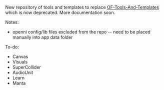 New repository of tools and templates to replace [OF-Tools-And-Templates](https://github.com/genekogan/OF-tools-and-templates) which is now deprecated. More documentation soon.


Notes:
 - openni config/lib files excluded from the repo -- need to be placed manually into app data folder


To-do:
 - Canvas
 - Visuals
 - SuperCollider
 - AudioUnit
 - Learn
 - Manta